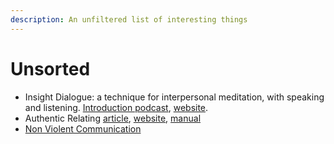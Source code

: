 ```yaml
---
description: An unfiltered list of interesting things
---
```


# Unsorted

* Insight Dialogue: a technique for interpersonal meditation, with speaking and listening. [Introduction podcast](https://anchor.fm/intellectualexplorersclub/episodes/Gregory-Kramer---Insight-Dialogue-and-the-Absence-of-Barriers-e2ov20), [website](https://metta.org/).
* Authentic Relating [article](https://www.theatlantic.com/health/archive/2017/11/the-club-where-you-bare-your-soul-to-strangers/545786/), [website](https://www.authrev.com/), [manual](https://www.authrev.com/ar_resources/)
* [Non Violent Communication](http://www.wikihow.com/Practice-Nonviolent-Communication)

